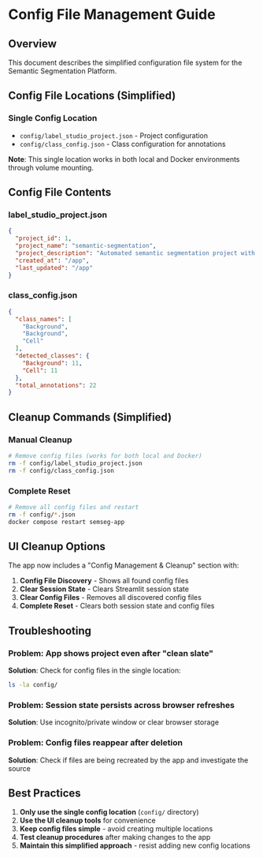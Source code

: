 # Config File Management Guide

## Overview
This document describes the simplified configuration file system for the Semantic Segmentation Platform.

## Config File Locations (Simplified)

### Single Config Location
- `config/label_studio_project.json` - Project configuration
- `config/class_config.json` - Class configuration for annotations

**Note**: This single location works in both local and Docker environments through volume mounting.

## Config File Contents

### label_studio_project.json
```json
{
  "project_id": 1,
  "project_name": "semantic-segmentation",
  "project_description": "Automated semantic segmentation project with MinIO storage",
  "created_at": "/app",
  "last_updated": "/app"
}
```

### class_config.json
```json
{
  "class_names": [
    "Background",
    "Background", 
    "Cell"
  ],
  "detected_classes": {
    "Background": 11,
    "Cell": 11
  },
  "total_annotations": 22
}
```

## Cleanup Commands (Simplified)

### Manual Cleanup
```bash
# Remove config files (works for both local and Docker)
rm -f config/label_studio_project.json
rm -f config/class_config.json
```

### Complete Reset
```bash
# Remove all config files and restart
rm -f config/*.json
docker compose restart semseg-app
```

## UI Cleanup Options

The app now includes a "Config Management & Cleanup" section with:

1. **Config File Discovery** - Shows all found config files
2. **Clear Session State** - Clears Streamlit session state
3. **Clear Config Files** - Removes all discovered config files
4. **Complete Reset** - Clears both session state and config files

## Troubleshooting

### Problem: App shows project even after "clean slate"
**Solution**: Check for config files in the single location:
```bash
ls -la config/
```

### Problem: Session state persists across browser refreshes
**Solution**: Use incognito/private window or clear browser storage

### Problem: Config files reappear after deletion
**Solution**: Check if files are being recreated by the app and investigate the source

## Best Practices

1. **Only use the single config location** (`config/` directory)
2. **Use the UI cleanup tools** for convenience
3. **Keep config files simple** - avoid creating multiple locations
4. **Test cleanup procedures** after making changes to the app
5. **Maintain this simplified approach** - resist adding new config locations
